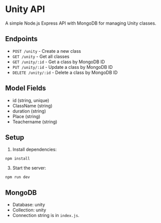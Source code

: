 # Unity API

A simple Node.js Express API with MongoDB for managing Unity classes.

## Endpoints
- `POST /unity` - Create a new class
- `GET /unity` - Get all classes
- `GET /unity/:id` - Get a class by MongoDB ID
- `PUT /unity/:id` - Update a class by MongoDB ID
- `DELETE /unity/:id` - Delete a class by MongoDB ID

## Model Fields
- id (string, unique)
- ClassName (string)
- duration (string)
- Place (string)
- Teachername (string)

## Setup
1. Install dependencies:
```
npm install
```
3. Start the server:
  ```
npm run dev
   ```

## MongoDB
- Database: unity
- Collection: unity
- Connection string is in `index.js`.
